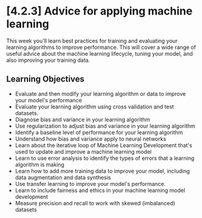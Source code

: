 # [4.2.3] Advice for applying machine learning
This week you'll learn best practices for training and evaluating your learning algorithms to improve performance. This will cover a wide range of useful advice about the machine learning lifecycle, tuning your model, and also improving your training data.

## Learning Objectives
- Evaluate and then modify your learning algorithm or data to improve your model's performance
- Evaluate your learning algorithm using cross validation and test datasets.
- Diagnose bias and variance in your learning algorithm
- Use regularization to adjust bias and variance in your learning algorithm
- Identify a baseline level of performance for your learning algorithm
- Understand how bias and variance apply to neural networks
- Learn about the iterative loop of Machine Learning Development that's used to update and improve a machine learning model
- Learn to use error analysis to identify the types of errors that a learning algorithm is making
- Learn how to add more training data to improve your model, including data augmentation and data synthesis
- Use transfer learning to improve your model's performance.
- Learn to include fairness and ethics in your machine learning model development
- Measure precision and recall to work with skewed (imbalanced) datasets